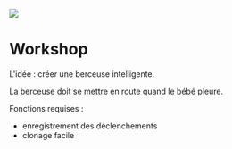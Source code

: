 ![](http://blog.xebia.fr/wp-content/uploads/2015/03/rass.png)

# Workshop

L'idée : créer une berceuse intelligente.

La berceuse doit se mettre en route quand le bébé pleure.

Fonctions requises :
- enregistrement des déclenchements
- clonage facile

